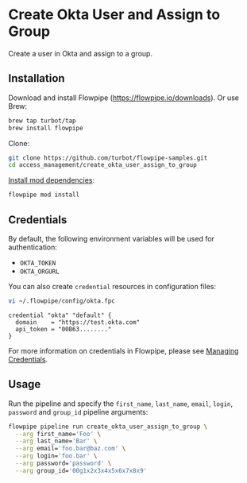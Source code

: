# Create Okta User and Assign to Group

Create a user in Okta and assign to a group.

## Installation

Download and install Flowpipe (https://flowpipe.io/downloads). Or use Brew:

```sh
brew tap turbot/tap
brew install flowpipe
```

Clone:

```sh
git clone https://github.com/turbot/flowpipe-samples.git
cd access_management/create_okta_user_assign_to_group
```

[Install mod dependencies](https://www.flowpipe.io/docs/mods/mod-dependencies#mod-dependencies):

```sh
flowpipe mod install
```

## Credentials

By default, the following environment variables will be used for authentication:

- `OKTA_TOKEN`
- `OKTA_ORGURL`

You can also create `credential` resources in configuration files:

```sh
vi ~/.flowpipe/config/okta.fpc
```

```hcl
credential "okta" "default" {
  domain    = "https://test.okta.com"
  api_token = "00B63........"
}
```

For more information on credentials in Flowpipe, please see [Managing Credentials](https://flowpipe.io/docs/run/credentials).

## Usage

Run the pipeline and specify the `first_name`, `last_name`, `email`, `login`, `password` and `group_id` pipeline arguments:

```sh
flowpipe pipeline run create_okta_user_assign_to_group \
  --arg first_name='Foo' \
  --arg last_name='Bar' \
  --arg email='foo.bar@baz.com' \
  --arg login='foo.bar' \
  --arg password='password' \
  --arg group_id='00g1x2x3x4x5x6x7x8x9'
```